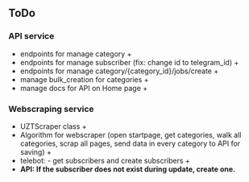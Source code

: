 ## ToDo

### API service

- endpoints for manage category +
- endpoints for manage subscriber (fix: change id to telegram_id) +
- endpoints for manage category/{category_id}/jobs/create +
- manage bulk_creation for categories +
- manage docs for API on Home page +

### Webscraping service

- UZTScraper class +
- Algorithm for webscraper (open startpage, get categories, walk all categories,
  scrap all pages, send data in every category to API for saving) +
- telebot: - get subscribers and create subscribers +
- **API: If the subscriber does not exist during update, create one.**
